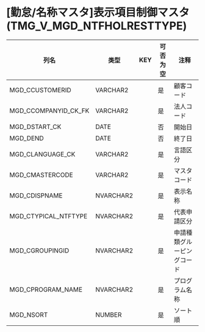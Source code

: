# [勤怠/名称マスタ]表示項目制御マスタ(TMG_V_MGD_NTFHOLRESTTYPE)
| 列名   | 类型   | KEY  | 可否为空 | 注释   |
| ---- | ---- | ---- | ---- | ---- |
|MGD_CCUSTOMERID|VARCHAR2||是|顧客コード|
|MGD_CCOMPANYID_CK_FK|VARCHAR2||是|法人コード|
|MGD_DSTART_CK|DATE||否|開始日|
|MGD_DEND|DATE||否|終了日|
|MGD_CLANGUAGE_CK|VARCHAR2||是|言語区分|
|MGD_CMASTERCODE|VARCHAR2||是|マスタコード|
|MGD_CDISPNAME|NVARCHAR2||是|表示名称|
|MGD_CTYPICAL_NTFTYPE|NVARCHAR2||是|代表申請区分|
|MGD_CGROUPINGID|NVARCHAR2||是|申請種類グルーピングコード|
|MGD_CPROGRAM_NAME|NVARCHAR2||是|プログラム名称|
|MGD_NSORT|NUMBER||是|ソート順|
